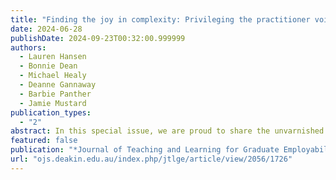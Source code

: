 ```yaml
---
title: "Finding the joy in complexity: Privileging the practitioner voice in graduate employability"
date: 2024-06-28
publishDate: 2024-09-23T00:32:00.999999
authors:
  - Lauren Hansen
  - Bonnie Dean
  - Michael Healy
  - Deanne Gannaway
  - Barbie Panther
  - Jamie Mustard
publication_types:
  - "2"
abstract: In this special issue, we are proud to share the unvarnished stories, practical strategies, and insightful provocations from the people who answer the phone when things go wrong on placement, who bear witness to another rejected application and fight for recognition of their contribution to teaching and learning. We have used the term graduate employability practitionerto reflect the diversity of roles contributing to student success in various ways. This term extends the practice beyond work-integrated and career development learning in the curriculum or the role of the career service. This term highlights the collective responsibility of all teaching and student support staff to help students recognise the capabilities they develop through their learning journey (Smith et al., 2018). Moreover, we have a collective obligation to elevate and celebrate quality practice..
featured: false
publication: "*Journal of Teaching and Learning for Graduate Employability*"
url: "ojs.deakin.edu.au/index.php/jtlge/article/view/2056/1726"
---
```

